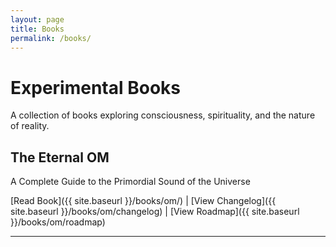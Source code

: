 ```yaml
---
layout: page
title: Books
permalink: /books/
---
```


# Experimental Books

A collection of books exploring consciousness, spirituality, and the nature of reality.

## The Eternal OM
A Complete Guide to the Primordial Sound of the Universe

[Read Book]({{ site.baseurl }}/books/om/) | 
[View Changelog]({{ site.baseurl }}/books/om/changelog) | 
[View Roadmap]({{ site.baseurl }}/books/om/roadmap)

--- 